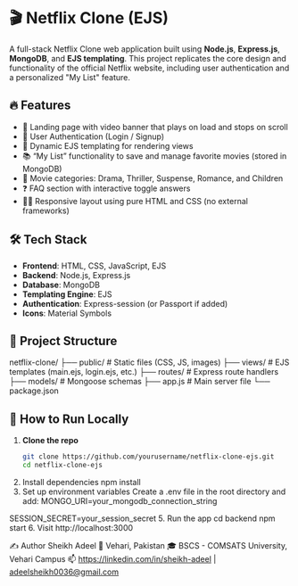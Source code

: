 # 🎬 Netflix Clone (EJS)

A full-stack Netflix Clone web application built using **Node.js**, **Express.js**, **MongoDB**, and **EJS templating**. This project replicates the core design and functionality of the official Netflix website, including user authentication and a personalized "My List" feature.

## 🔥 Features

- 🎥 Landing page with video banner that plays on load and stops on scroll
- 🔐 User Authentication (Login / Signup)
- 📄 Dynamic EJS templating for rendering views
- 📚 “My List” functionality to save and manage favorite movies (stored in MongoDB)
- 📂 Movie categories: Drama, Thriller, Suspense, Romance, and Children
- ❓ FAQ section with interactive toggle answers
- 🧑‍💻 Responsive layout using pure HTML and CSS (no external frameworks)

## 🛠️ Tech Stack

- **Frontend**: HTML, CSS, JavaScript, EJS
- **Backend**: Node.js, Express.js
- **Database**: MongoDB
- **Templating Engine**: EJS
- **Authentication**: Express-session (or Passport if added)
- **Icons**: Material Symbols

## 📁 Project Structure
netflix-clone/
├── public/ # Static files (CSS, JS, images)
├── views/ # EJS templates (main.ejs, login.ejs, etc.)
├── routes/ # Express route handlers
├── models/ # Mongoose schemas
├── app.js # Main server file
└── package.json

## 🚀 How to Run Locally

1. **Clone the repo**
   ```bash
   git clone https://github.com/yourusername/netflix-clone-ejs.git
   cd netflix-clone-ejs
2. Install dependencies
npm install
3. Set up environment variables
Create a .env file in the root directory and add:
MONGO_URI=your_mongodb_connection_string

SESSION_SECRET=your_session_secret
5. Run the app
   cd backend
   npm start
6. Visit
   http://localhost:3000

✍️ Author
Sheikh Adeel
📍 Vehari, Pakistan
🎓 BSCS - COMSATS University, Vehari Campus
📫 https://linkedin.com/in/sheikh-adeel | adeelsheikh0036@gmail.com




